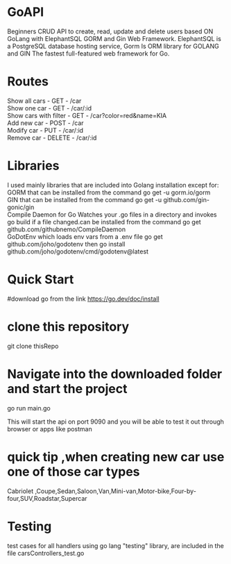# GoAPI
Beginners CRUD API to create, read, update and delete users based ON GoLang with ElephantSQL GORM and Gin Web Framework. ElephantSQL is a PostgreSQL database hosting service, Gorm Is ORM library for GOLANG and GIN The fastest full-featured web framework for Go.

# Routes
Show all cars - GET - /car <br>
Show one car - GET - /car/:id <br>
Show cars with filter - GET - /car?color=red&name=KIA <br>
Add new car - POST - /car <br>
Modify car - PUT - /car/:id <br>
Remove car - DELETE - /car/:id <br>

# Libraries
I used mainly libraries that are included into Golang installation except for: <br> 
GORM that can be installed from the command go get -u gorm.io/gorm <br>
GIN that can be installed from the command go get -u github.com/gin-gonic/gin <br>
Compile Daemon for Go Watches your .go files in a directory and invokes go build if a file changed.can be installed from the command go get github.com/githubnemo/CompileDaemon <br>
GoDotEnv which loads env vars from a .env file go get github.com/joho/godotenv then go install github.com/joho/godotenv/cmd/godotenv@latest <br>

# Quick Start
#download go from the link 
https://go.dev/doc/install

# clone this repository 
git clone thisRepo

# Navigate into the downloaded folder and start the project
go run main.go <br>

This will start the api on port 9090 and you will be able to test it out through browser or apps like postman
# quick tip ,when creating new car use one of those car types 
Cabriolet ,Coupe,Sedan,Saloon,Van,Mini-van,Motor-bike,Four-by-four,SUV,Roadstar,Supercar
# Testing 
test cases for all handlers using go lang "testing" library, are included in the file carsControllers_test.go 
